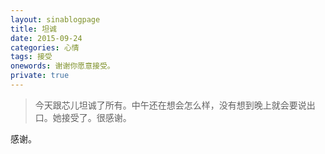 ```yaml
---
layout: sinablogpage
title: 坦诚
date: 2015-09-24
categories: 心情 
tags: 接受
onewords: 谢谢你愿意接受。
private: true
---
```

> 今天跟芯儿坦诚了所有。中午还在想会怎么样，没有想到晚上就会要说出口。她接受了。很感谢。

感谢。



